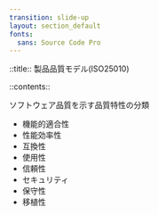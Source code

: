 ```yaml
---
transition: slide-up
layout: section_default
fonts:
  sans: Source Code Pro
---
```


::title::
製品品質モデル(ISO25010)

::contents::

ソフトウェア品質を示す品質特性の分類

- 機能的適合性
- 性能効率性
- 互換性
- 使用性
- 信頼性
- セキュリティ
- 保守性
- 移植性
